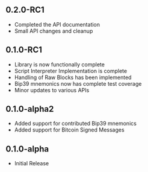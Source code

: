 ## 0.2.0-RC1
- Completed the API documentation
- Small API changes and cleanup

## 0.1.0-RC1
- Library is now functionally complete
- Script Interpreter Implementation is complete
- Handling of Raw Blocks has been implemented
- Bip39 mnemonics now has complete test coverage
- Minor updates to various APIs

## 0.1.0-alpha2

- Added support for contributed Bip39 mnemonics
- Added support for Bitcoin Signed Messages

## 0.1.0-alpha

- Initial Release
